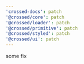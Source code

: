 ```yaml
---
'crossed-docs': patch
'@crossed/core': patch
'@crossed/loader': patch
'@crossed/primitive': patch
'@crossed/styled': patch
'@crossed/ui': patch
---
```


some fix
